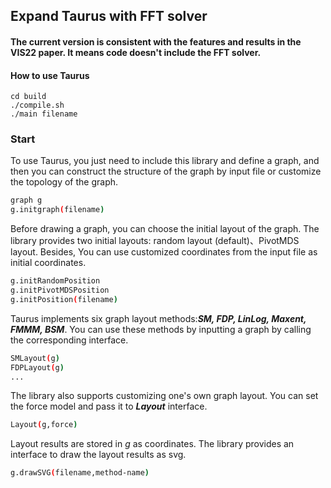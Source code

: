 ## Expand Taurus with FFT solver

#### 	The current version is consistent with the features and results in the VIS22 paper.  It means code doesn't include the FFT solver.

#### How to use Taurus
```shell
cd build
./compile.sh
./main filename
```

### Start
To use Taurus, you just need to include this library and define a graph, and then you can construct the structure of the graph by input file or customize the topology of the graph.
```bash
graph g
g.initgraph(filename)
```

Before drawing a graph, you can choose the initial layout of the graph. The library provides two initial layouts: random layout (default)、PivotMDS layout. Besides, You can use customized coordinates from the input file as initial coordinates.
```bash
g.initRandomPosition
g.initPivotMDSPosition
g.initPosition(filename)
```
Taurus implements six graph layout methods:***SM, FDP, LinLog, Maxent, FMMM, BSM***. You can use these methods by inputting a graph by calling the corresponding interface.
```bash
SMLayout(g)
FDPLayout(g)
...
```
The library also supports customizing one's own graph layout. You can set the force model and pass it to ***Layout*** interface.
```bash
Layout(g,force)
```
Layout results are stored in *g* as coordinates. The library provides an interface to draw the layout results as svg.
```bash
g.drawSVG(filename,method-name)
```
